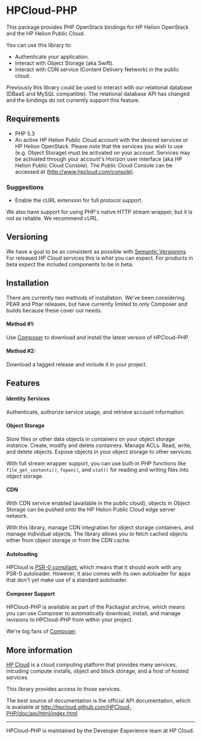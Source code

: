 # HPCloud-PHP

This package provides PHP OpenStack bindings for HP Helion OpenStack and the HP Helion Public Cloud.

You can use this library to:

* Authenticate your application.
* Interact with Object Storage (aka Swift).
* Interact with CDN service (Content Delivery Network) in the public cloud.

Previously this library could be used to interact with our relational database (DBaaS and MySQL compatible). The relational database API has changed and the bindings do not currently support this feature.

## Requirements

* PHP 5.3
* An active HP Helion Public Cloud account with the desired services or HP Helion OpenStack. Please note that the services you wish to use (e.g. Object Storage) must be activated on your account. Services may be activated through your account's Horizon user interface (aka HP Helion Public Cloud Console). The Public Cloud Console can be accessed at (http://www.hpcloud.com/console). 

### Suggestions

* Enable the cURL extension for full protocol support.

We also have support for using PHP's native HTTP stream wrapper, but it
is not as reliable. We recommend cURL.

## Versioning

We have a goal to be as consistent as possible with [Semantic Versioning](http://semver.org/). For released HP Cloud services this is what you can expect. For products in beta expect the included components to be in beta.

## Installation

There are currently two methods of installation. We've been considering
PEAR and Phar releases, but have currently limited to only Composer and
builds because these cover our needs.

#### Method #1:

Use [Composer](http://getcomposer.org) to download and install the
latest version of HPCloud-PHP.

#### Method #2:

Download a tagged release and include it in your project.


## Features

#### Identity Services

Authenticate, authorize service usage, and retrieve account information.

#### Object Storage

Store files or other data objects in containers on your object
storage instance. Create, modify and delete containers. Manage ACLs.
Read, write, and delete objects. Expose objects in your object storage
to other services.

With full stream wrapper support, you can use built-in
PHP functions like `file_get_contents()`, `fopen()`, and `stat()` for
reading and writing files into object storage.

#### CDN

With CDN service enabled (available in the public cloud), objects in Object
Storage can be pushed onto the HP Helion Public Cloud edge server network.

With this library, manage CDN integration for object storage containers,
and manage individual objects. The library allows you to fetch cached
objects either from object storage or from the CDN cache.

#### Autoloading

HPCloud is [PSR-0 compliant](https://github.com/php-fig/fig-standards/blob/master/accepted/PSR-0.md),
which means that it should work with any PSR-0 autoloader. However,
it also comes with its own autoloader for apps that don't yet make use
of a standard autoloader.

#### Composer Support

HPCloud-PHP is available as part of the Packagist archive, which means
you can use Composer to automatically download, install, and manage
revisions to HPCloud-PHP from within your project.

We're big fans of [Composer](http://getcomposer.org).


## More information

[HP Cloud](http://hpcloud.com) is a cloud computing platform that
provides many services, inlcuding compute installs, object and block
storage, and a host of hosted services.

This library provides access to those services.

The best source of documentation is the official API documentation,
which is available at
http://hpcloud.github.com/HPCloud-PHP/doc/api/html/index.html

----
HPCloud-PHP is maintained by the Developer Experience team at HP Cloud.
